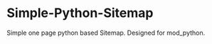 Simple-Python-Sitemap
=====================

Simple one page python based Sitemap. Designed for mod_python.
